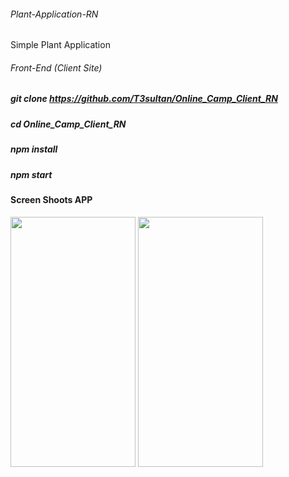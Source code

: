 ###### Plant-Application-RN
Simple Plant Application
###### Front-End (Client Site)

##### git clone https://github.com/T3sultan/Online_Camp_Client_RN
##### cd Online_Camp_Client_RN
##### npm install
##### npm start

#### Screen Shoots APP

<p float="left">

   <img src="https://user-images.githubusercontent.com/60041747/165225479-16bbe33c-3a81-4e73-9e95-0bb4b8014ba4.png" width="200" height="400" />
  <img src="https://user-images.githubusercontent.com/60041747/165225459-2fe5a4dd-c3fe-4e4c-b8d1-d97b4345c3c9.png" width="200" height="400" />
  
 
</p>
